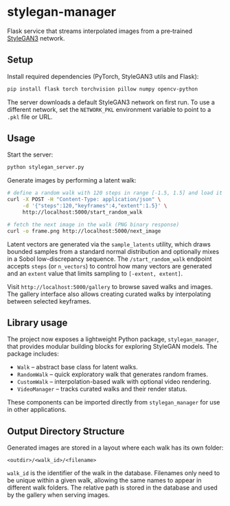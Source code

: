 # stylegan-manager

Flask service that streams interpolated images from a pre‑trained
[StyleGAN3](https://github.com/NVlabs/stylegan3) network.

## Setup

Install required dependencies (PyTorch, StyleGAN3 utils and Flask):

```bash
pip install flask torch torchvision pillow numpy opencv-python
```

The server downloads a default StyleGAN3 network on first run. To use a
different network, set the `NETWORK_PKL` environment variable to point to a
`.pkl` file or URL.

## Usage

Start the server:

```bash
python stylegan_server.py
```

Generate images by performing a latent walk:

```bash
# define a random walk with 120 steps in range [-1.5, 1.5] and load it
curl -X POST -H "Content-Type: application/json" \
     -d '{"steps":120,"keyframes":4,"extent":1.5}' \
     http://localhost:5000/start_random_walk

# fetch the next image in the walk (PNG binary response)
curl -o frame.png http://localhost:5000/next_image
```

Latent vectors are generated via the ``sample_latents`` utility, which draws
bounded samples from a standard normal distribution and optionally mixes in a
Sobol low-discrepancy sequence.  The ``/start_random_walk`` endpoint accepts
``steps`` (or ``n_vectors``) to control how many vectors are generated and an
``extent`` value that limits sampling to ``[-extent, extent]``.

Visit `http://localhost:5000/gallery` to browse saved walks and images. The
gallery interface also allows creating curated walks by interpolating between
selected keyframes.

## Library usage

The project now exposes a lightweight Python package, ``stylegan_manager``,
that provides modular building blocks for exploring StyleGAN models. The
package includes:

* ``Walk`` – abstract base class for latent walks.
* ``RandomWalk`` – quick exploratory walk that generates random frames.
* ``CustomWalk`` – interpolation-based walk with optional video rendering.
* ``VideoManager`` – tracks curated walks and their render status.

These components can be imported directly from ``stylegan_manager`` for use in
other applications.

## Output Directory Structure

Generated images are stored in a layout where each walk has its own folder:

```
<outdir>/<walk_id>/<filename>
```

`walk_id` is the identifier of the walk in the database. Filenames only need to
be unique within a given walk, allowing the same names to appear in different
walk folders. The relative path is stored in the database and used by the
gallery when serving images.

